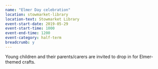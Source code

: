 ```yaml
---
name: "Elmer Day celebration"
location: stowmarket-library
location-text: Stowmarket Library
event-start-date: 2019-05-29
event-start-time: 1000
event-end-time: 1200
event-category: half-term
breadcrumb: y
---
```


Young children and their parents/carers are invited to drop in for Elmer-themed crafts.
